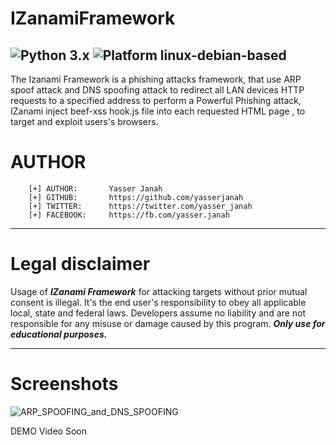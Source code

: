 # IZanamiFramework
![Python 3.x](https://img.shields.io/badge/python-v3.7-blue) ![Platform linux-debian-based](https://img.shields.io/badge/platform-linux--debian--based-red)
---
The Izanami Framework is a phishing attacks framework, that use ARP spoof attack and DNS spoofing attack to redirect all LAN devices HTTP requests to a specified address to perform a Powerful Phishing attack, IZanami inject beef-xss hook.js file into each requested HTML page , to target and exploit users's browsers.

# AUTHOR 
```
    [+] AUTHOR:       Yasser Janah
    [+] GITHUB:       https://github.com/yasserjanah
    [+] TWITTER:      https://twitter.com/yasser_janah
    [+] FACEBOOK:     https://fb.com/yasser.janah
```
---
# Legal disclaimer
Usage of ***IZanami Framework***  for attacking targets without prior mutual consent is illegal. It's the end user's responsibility to obey all applicable local, state and federal laws. Developers assume no liability and are not responsible for any misuse or damage caused by this program. ***Only use for educational purposes.***

---
# Screenshots
![ARP_SPOOFING_and_DNS_SPOOFING](https://i.ibb.co/9n0PJdv/Screenshot-from-2020-04-09-14-40-49.png)

DEMO Video Soon
